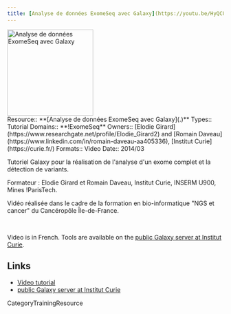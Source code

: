 ```yaml
---
title: [Analyse de données ExomeSeq avec Galaxy](https://youtu.be/HyQCUWmgx84)
---
```

<div class='center'>
<a href='http://linkToResourceOrOrg'><img src='/ExomeSeqVideo.png' alt='Analyse de données ExomeSeq avec Galaxy' height="200" /></a>
</div>



<div class='deploymentbox'>
 Resource:: **[Analyse de données ExomeSeq avec Galaxy](.)**
 Types:: Tutorial
 Domains:: **!ExomeSeq** 
 Owners:: [Elodie Girard](https://www.researchgate.net/profile/Elodie_Girard2) and [Romain Daveau](https://www.linkedin.com/in/romain-daveau-aa405336), [Institut Curie](https://curie.fr/)
 Formats:: Video  
 Date:: 2014/03
</div>

Tutoriel Galaxy pour la réalisation de l'analyse d'un exome complet et la détection de variants.

Formateur : Elodie Girard et Romain Daveau, Institut Curie, INSERM U900, Mines !ParisTech.

Vidéo réalisée dans le cadre de la formation en bio-informatique "NGS et cancer" du Cancéropôle Île-de-France.

<br />

Video is in French.  Tools are available on the [public Galaxy server at Institut Curie](https://galaxy-public.curie.fr/).



## Links

* [Video tutorial](https://youtu.be/HyQCUWmgx84)
* [public Galaxy server at Institut Curie](https://galaxy-public.curie.fr/)


CategoryTrainingResource
